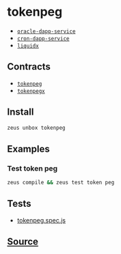 
tokenpeg
====================









* [`oracle-dapp-service`](oracle-dapp-service.md)
* [`cron-dapp-service`](cron-dapp-service.md)
* [`liquidx`](liquidx.md)



## Contracts
* [`tokenpeg`](https://github.com/liquidapps-io/zeus-sdk/tree/master/boxes/groups/sample/tokenpeg/contracts/eos/tokenpeg)
* [`tokenpegx`](https://github.com/liquidapps-io/zeus-sdk/tree/master/boxes/groups/sample/tokenpeg/contracts/eos/tokenpegx)
## Install
```bash
zeus unbox tokenpeg
```
## Examples
### Test token peg
```bash
zeus compile && zeus test token peg
```










## Tests 
* [tokenpeg.spec.js](https://github.com/liquidapps-io/zeus-sdk/tree/master/boxes/groups/sample/tokenpeg/test/tokenpeg.spec.js)
## [Source](https://github.com/liquidapps-io/zeus-sdk/tree/master/boxes/groups/sample/tokenpeg)